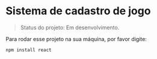 <h1> Sistema de cadastro de jogo </h1>

> Status do projeto: Em desenvolvimento.

Para rodar esse projeto na sua máquina, por favor digite:

```
npm install react

```
